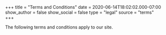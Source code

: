 +++
title = "Terms and Conditions"
date = 2020-06-14T18:02:02.000-07:00
show_author = false
show_social = false
type = "legal"
source = "terms"
+++

The following terms and conditions apply to our site.

